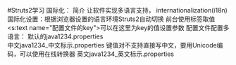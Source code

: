 #Struts2学习
国际化：
    简介
        让软件实现多语言支持， internationalization(i18n)
    国际化设置：根据浏览器设置的语言环境Struts2自动切换
        前台使用标签取值 <s:text name="配置文件的key">可以在这里为key的值设置参数</stext>
        配置文件配置多语言：<constant name="struts.custom.i18n.resources" value="随便取值，这里取java1234示例"></constant>
            默认的java1234.properties  
            中文java1234_中文标示.properties  键值对不支持直接写中文，要用Unicode编码，可以使用在线转换器
            英文java1234_英文标示.properties
            